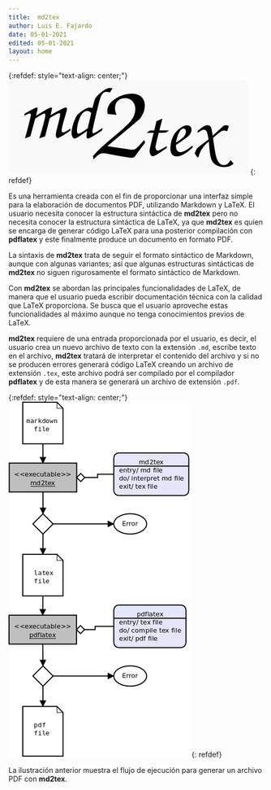 ```yaml
---
title:  md2tex
author: Luis E. Fajardo
date: 05-01-2021
edited: 05-01-2021
layout: home
---
```


{:refdef: style="text-align: center;"}
![md2tex logo][1]
{: refdef}

Es una herramienta creada con el fin de proporcionar una interfaz simple
para la elaboración de documentos PDF, utilizando Markdown y LaTeX. El
usuario necesita conocer la estructura sintáctica de **md2tex** pero no necesita 
conocer la estructura sintáctica de LaTeX, ya que **md2tex** es quien se encarga 
de generar código LaTeX para una posterior compilación con **pdflatex** y este 
finalmente produce un documento en formato PDF.

La sintaxis de **md2tex** trata de seguir el formato sintáctico de Markdown, aunque
con algunas variantes; así que algunas estructuras sintácticas de **md2tex** no siguen
rigurosamente el formato sintáctico de Markdown. 

Con **md2tex** se abordan las principales funcionalidades de LaTeX, de manera que el usuario
pueda escribir documentación técnica con la calidad que LaTeX proporciona. Se busca que el 
usuario aproveche estas funcionalidades al máximo aunque no tenga conocimientos previos de LaTeX.

**md2tex** requiere de una entrada proporcionada por el usuario, es decir, el usuario crea un nuevo
archivo de texto con la extensión `.md`, escribe texto en el archivo, **md2tex** tratará de interpretar
el contenido del archivo y si no se producen errores generará código LaTeX creando un archivo de extensión
`.tex`, este archivo podrá ser compilado por el compilador **pdflatex** y de esta manera se generará un 
archivo de extensión `.pdf`.

{:refdef: style="text-align: center;"}
![md2tex control flow][2]
{: refdef}

La ilustración anterior muestra el flujo de ejecución para generar un archivo PDF con **md2tex**. 

[1]: /assets/md2tex.png
[2]: /assets/flujo-ejecucion-md2tex.png
